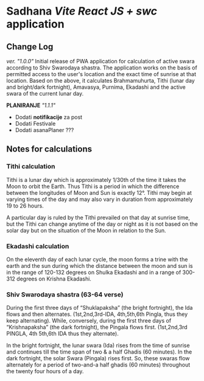 # Sadhana _Vite React JS + swc_ application

## Change Log

_ver. "1.0.0"_
Initial release of PWA application for calculation of active swara according to Shiv Swarodaya shastra.
The application works on the basis of permitted access to the user's location and the exact time of sunrise at that location. Based on the above, it calculates Brahmamuhurta, Tithi (lunar day and bright/dark fortnight), Amavasya, Purnima, Ekadashi and the active swara of the current lunar day.

**PLANIRANJE**
_"1.1.1"_

- Dodati **notifikacije** za post
- Dodati Festivale
- Dodati asanaPlaner ???

## Notes for calculations

### Tithi calculation

Tithi is a lunar day which is approximately 1/30th of the time it takes the Moon to orbit the Earth. Thus Tithi is a period in which the difference between the longitudes of Moon and Sun is exactly 12°. Tithi may begin at varying times of the day and may also vary in duration from approximately 19 to 26 hours.

A particular day is ruled by the Tithi prevailed on that day at sunrise time, but the Tithi can change anytime of the day or night as it is not based on the solar day but on the situation of the Moon in relation to the Sun.

### Ekadashi calculation

On the eleventh day of each lunar cycle, the moon forms a trine with the earth and the sun during which the distance between the moon and sun is in the range of 120-132 degrees on Shulka Ekadashi and in a range of 300-312 degrees on Krishna Ekadashi.

### Shiv Swarodaya shastra (63-64 verse)

During the first three days of “Shuklapaksha” (the bright fortnight), the Ida flows and then alternates. (1st,2nd,3rd-IDA, 4th,5th,6th Pingla, thus they keep alternating). While, conversely, during the first three days of “Krishnapaksha” (the dark fortnight), the Pingala flows first. (1st,2nd,3rd PINGLA, 4th 5th,6th IDA thus they alternate).

In the bright fortnight, the lunar swara (Ida) rises from the time of sunrise and continues till the time span of two & a half Ghadis (60 minutes). In the dark fortnight, the solar Swara (Pingala) rises first. So, these swaras flow alternately for a period of two-and-a half ghadis (60 minutes) throughout the twenty four hours of a day.
